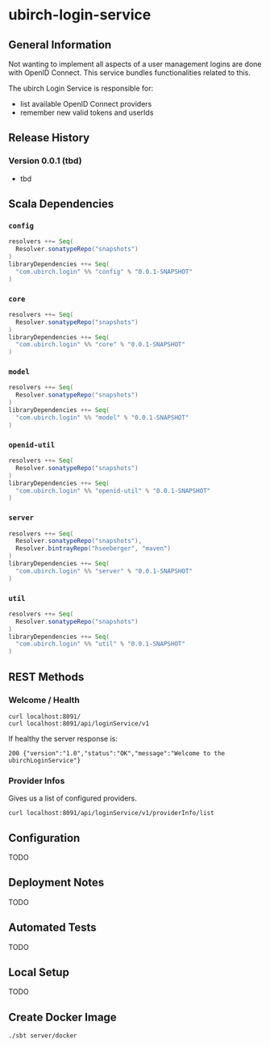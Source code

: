 # ubirch-login-service


## General Information

Not wanting to implement all aspects of a user management logins are done with OpenID Connect. This service bundles
functionalities related to this.

The ubirch Login Service is responsible for:

* list available OpenID Connect providers
* remember new valid tokens and userIds


## Release History

### Version 0.0.1 (tbd)

* tbd


## Scala Dependencies

### `config`

```scala
resolvers ++= Seq(
  Resolver.sonatypeRepo("snapshots")
)
libraryDependencies ++= Seq(
  "com.ubirch.login" %% "config" % "0.0.1-SNAPSHOT"
)
```

### `core`

```scala
resolvers ++= Seq(
  Resolver.sonatypeRepo("snapshots")
)
libraryDependencies ++= Seq(
  "com.ubirch.login" %% "core" % "0.0.1-SNAPSHOT"
)
```

### `model`

```scala
resolvers ++= Seq(
  Resolver.sonatypeRepo("snapshots")
)
libraryDependencies ++= Seq(
  "com.ubirch.login" %% "model" % "0.0.1-SNAPSHOT"
)
```

### `openid-util`

```scala
resolvers ++= Seq(
  Resolver.sonatypeRepo("snapshots")
)
libraryDependencies ++= Seq(
  "com.ubirch.login" %% "openid-util" % "0.0.1-SNAPSHOT"
)
```

### `server`

```scala
resolvers ++= Seq(
  Resolver.sonatypeRepo("snapshots"),
  Resolver.bintrayRepo("hseeberger", "maven")
)
libraryDependencies ++= Seq(
  "com.ubirch.login" %% "server" % "0.0.1-SNAPSHOT"
)
```

### `util`

```scala
resolvers ++= Seq(
  Resolver.sonatypeRepo("snapshots")
)
libraryDependencies ++= Seq(
  "com.ubirch.login" %% "util" % "0.0.1-SNAPSHOT"
)
```


## REST Methods

### Welcome / Health

    curl localhost:8091/
    curl localhost:8091/api/loginService/v1

If healthy the server response is:

    200 {"version":"1.0","status":"OK","message":"Welcome to the ubirchLoginService"}


### Provider Infos

Gives us a list of configured providers.

    curl localhost:8091/api/loginService/v1/providerInfo/list
    

## Configuration

TODO


## Deployment Notes

TODO


## Automated Tests

TODO


## Local Setup

TODO


## Create Docker Image

    ./sbt server/docker
